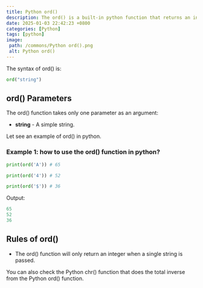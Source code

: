 ```yaml
---
title: Python ord()
description: The ord() is a built-in python function that returns an integer representation of the specified Unicode character.
date: 2025-01-03 22:42:23 +0800
categories: [Python]
tags: [python]
image:
 path: /commons/Python ord().png
 alt: Python ord()
---
```


The syntax of ord() is:

```python
ord("string")

```

## ord() Parameters

The ord() function takes only one parameter as an argument:

* **string** \- A simple string.

Let see an example of ord() in python.

### Example 1: how to use the ord() function in python?

```python
print(ord('A')) # 65

print(ord('4')) # 52

print(ord('$')) # 36

```

Output:

```python
65
52
36

```

## Rules of ord()

* The ord() function will only return an integer when a single string is passed.

You can also check the Python chr() function that does the total inverse from the Python ord() function.